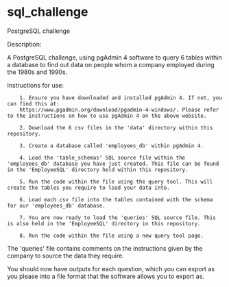 # sql_challenge
PostgreSQL challenge

Description:

A PostgreSQL challenge, using pgAdmin 4 software to query 6 tables within a database to find out data on people whom a company employed during the 1980s and 1990s. 

Instructions for use:

        1. Ensure you have downloaded and installed pgAdmin 4. If not, you can find this at:
        https://www.pgadmin.org/download/pgadmin-4-windows/. Please refer to the instructions on how to use pgAdmin 4 on the above website.

        2. Download the 6 csv files in the 'data' directory within this repository.

        3. Create a database called 'employees_db' within pgAdmin 4.

        4. Load the 'table_schemas' SQL source file within the 'employees_db' database you have just created. This file can be found in the 'EmployeeSQL' directory held within this repository.

        5. Run the code within the file using the query tool. This will create the tables you require to load your data into.

        6. Load each csv file into the tables contained with the schema for our 'employees_db' database.

        7. You are now ready to load the 'queries' SQL source file. This is also held in the 'EmployeeSQL' directory in this repository.

        8. Run the code within the file using a new query tool page.

The 'queries' file contains comments on the instructions given by the company to source the data they require.

You should now have outputs for each question, which you can export as you please into a file format that the software allows you to export as.





